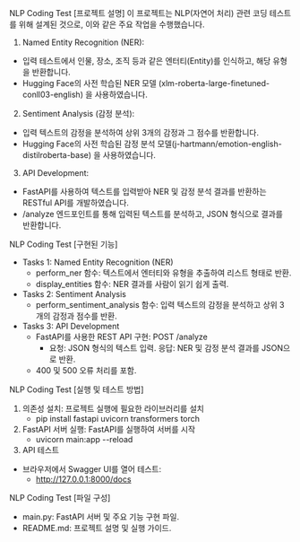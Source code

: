 NLP Coding Test [프로젝트 설명]
이 프로젝트는 NLP(자연어 처리) 관련 코딩 테스트를 위해 설계된 것으로, 이와 같은 주요 작업을 수행했습니다.
1. Named Entity Recognition (NER):
  - 입력 테스트에서 인물, 장소, 조직 등과 같은 엔터티(Entity)를 인식하고, 해당 유형을 반환합니다.
  - Hugging Face의 사전 학습된 NER 모델 (xlm-roberta-large-finetuned-conll03-english) 을 사용하였습니다.
2. Sentiment Analysis (감정 분석):
  - 입력 텍스트의 감정을 분석하여 상위 3개의 감정과 그 점수를 반환합니다.
  - Hugging Face의 사전 학습된 감정 분석 모델(j-hartmann/emotion-english-distilroberta-base) 을 사용하였습니다.
3. API Development:
  - FastAPI를 사용하여 텍스트를 입력받아 NER 및 감정 분석 결과를 반환하는 RESTful API를 개발하였습니다.
  - /analyze 엔드포인트를 통해 입력된 텍스트를 분석하고, JSON 형식으로 결과를 반환합니다.

NLP Coding Test [구현된 기능]
- Tasks 1: Named Entity Recognition (NER)
  - perform_ner 함수: 텍스트에서 엔터티와 유형을 추출하여 리스트 형태로 반환.
  - display_entities 함수: NER 결과를 사람이 읽기 쉽게 출력.
- Tasks 2: Sentiment Analysis
  - perform_sentiment_analysis 함수: 입력 텍스트의 감정을 분석하고 상위 3개의 감정과 점수를 반환.
- Tasks 3: API Development
  - FastAPI를 사용한 REST API 구현: POST /analyze
    - 요청: JSON 형식의 텍스트 입력. 응답: NER 및 감정 분석 결과를 JSON으로 반환.
  - 400 및 500 오류 처리를 포함.
 
NLP Coding Test [실행 및 테스트 방법]
1. 의존성 설치: 프로젝트 실행에 필요한 라이브러리를 설치
   - pip install fastapi uvicorn transformers torch
2. FastAPI 서버 실행: FastAPI를 실행하여 서버를 시작
   - uvicorn main:app --reload
3. API 테스트
- 브라우저에서 Swagger UI를 열어 테스트:
  - http://127.0.0.1:8000/docs
 
NLP Coding Test [파일 구성]
- main.py: FastAPI 서버 및 주요 기능 구현 파일.
- README.md: 프로젝트 설명 및 실행 가이드.

